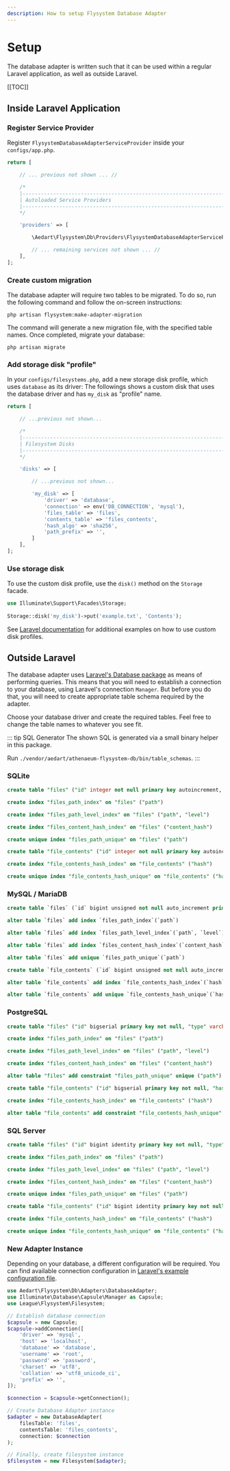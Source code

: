 ```yaml
---
description: How to setup Flysystem Database Adapter
---
```


# Setup

The database adapter is written such that it can be used within a regular Laravel application, as well as outside Laravel.

[[TOC]]

## Inside Laravel Application

### Register Service Provider

Register `FlysystemDatabaseAdapterServiceProvider` inside your `configs/app.php`.

```php
return [

    // ... previous not shown ... //

    /*
    |--------------------------------------------------------------------------
    | Autoloaded Service Providers
    |--------------------------------------------------------------------------
    */

    'providers' => [

        \Aedart\Flysystem\Db\Providers\FlysystemDatabaseAdapterServiceProvider::class

        // ... remaining services not shown ... //
    ],
];
```

### Create custom migration

The database adapter will require two tables to be migrated. To do so, run the following command and follow the on-screen instructions:

```console
php artisan flysystem:make-adapter-migration
```

The command will generate a new migration file, with the specified table names. Once completed, migrate your database:

```console
php artisan migrate
```

### Add storage disk "profile"

In your `configs/filesystems.php`, add a new storage disk profile, which uses `database` as its driver:
The followings shows a custom disk that uses the database driver and has `my_disk` as "profile" name. 

```php
return [

    // ...previous not shown...

    /*
    |--------------------------------------------------------------------------
    | Filesystem Disks
    |--------------------------------------------------------------------------
    */

    'disks' => [

        // ...previous not shown...

        'my_disk' => [
            'driver' => 'database',
            'connection' => env('DB_CONNECTION', 'mysql'),
            'files_table' => 'files',
            'contents_table' => 'files_contents',
            'hash_algo' => 'sha256',
            'path_prefix' => '',
        ]
    ],
];
```

### Use storage disk

To use the custom disk profile, use the `disk()` method on the `Storage` facade.

```php
use Illuminate\Support\Facades\Storage;
 
Storage::disk('my_disk')->put('example.txt', 'Contents');
```

See [Laravel documentation](https://laravel.com/docs/9.x/filesystem) for additional examples on how to use custom disk profiles.

## Outside Laravel

The database adapter uses [Laravel's Database package](https://packagist.org/packages/illuminate/database) as means of performing queries.
This means that you will need to establish a connection to your database, using Laravel's connection `Manager`.
But before you do that, you will need to create appropriate table schema required by the adapter.


Choose your database driver and create the required tables. Feel free to change the table names to whatever you see fit. 

::: tip SQL Generator
The shown SQL is generated via a small binary helper in this package.

Run `./vendor/aedart/athenaeum-flysystem-db/bin/table_schemas`.
:::

### SQLite

```sql
create table "files" ("id" integer not null primary key autoincrement, "type" varchar check ("type" in ('dir', 'file')) not null, "path" varchar not null, "level" integer not null default '0', "file_size" integer not null default '0', "mime_type" varchar, "visibility" varchar check ("visibility" in ('public', 'private')) not null default 'private', "content_hash" varchar, "last_modified" integer not null default '0', "extra_metadata" text)

create index "files_path_index" on "files" ("path")

create index "files_path_level_index" on "files" ("path", "level")

create index "files_content_hash_index" on "files" ("content_hash")

create unique index "files_path_unique" on "files" ("path")

create table "file_contents" ("id" integer not null primary key autoincrement, "hash" varchar not null, "reference_count" integer not null default '0', "contents" blob not null)

create index "file_contents_hash_index" on "file_contents" ("hash")

create unique index "file_contents_hash_unique" on "file_contents" ("hash")
```

### MySQL / MariaDB

```sql
create table `files` (`id` bigint unsigned not null auto_increment primary key, `type` enum('dir', 'file') not null comment 'Whether this is a file or directory', `path` varchar(255) not null comment 'Unique path of file or directory', `level` smallint unsigned not null default '0' comment 'Depth level', `file_size` bigint not null default '0' comment 'Filesize in bytes', `mime_type` varchar(127) null comment 'File media type / mimetype', `visibility` enum('public', 'private') not null default 'private' comment 'File or directory visibility', `content_hash` varchar(128) null comment 'Hash of file content', `last_modified` bigint not null default '0' comment 'Unix timestamp of when file or directory was last modified', `extra_metadata` json null comment 'Evt. custom extra meta data about file or directory') default character set utf8mb4 collate 'utf8mb4_unicode_ci'

alter table `files` add index `files_path_index`(`path`)

alter table `files` add index `files_path_level_index`(`path`, `level`)

alter table `files` add index `files_content_hash_index`(`content_hash`)

alter table `files` add unique `files_path_unique`(`path`)

create table `file_contents` (`id` bigint unsigned not null auto_increment primary key, `hash` varchar(128) not null comment 'Hash of file content', `reference_count` int not null default '0' comment 'Amount of files that references this content', `contents` blob not null comment 'File contents') default character set utf8mb4 collate 'utf8mb4_unicode_ci'

alter table `file_contents` add index `file_contents_hash_index`(`hash`)

alter table `file_contents` add unique `file_contents_hash_unique`(`hash`)
```

### PostgreSQL

```sql
create table "files" ("id" bigserial primary key not null, "type" varchar(255) check ("type" in ('dir', 'file')) not null, "path" varchar(255) not null, "level" smallint not null default '0', "file_size" bigint not null default '0', "mime_type" varchar(127) null, "visibility" varchar(255) check ("visibility" in ('public', 'private')) not null default 'private', "content_hash" varchar(128) null, "last_modified" bigint not null default '0', "extra_metadata" json null)

create index "files_path_index" on "files" ("path")

create index "files_path_level_index" on "files" ("path", "level")

create index "files_content_hash_index" on "files" ("content_hash")

alter table "files" add constraint "files_path_unique" unique ("path")

create table "file_contents" ("id" bigserial primary key not null, "hash" varchar(128) not null, "reference_count" integer not null default '0', "contents" bytea not null)

create index "file_contents_hash_index" on "file_contents" ("hash")

alter table "file_contents" add constraint "file_contents_hash_unique" unique ("hash")
```

### SQL Server

```sql
create table "files" ("id" bigint identity primary key not null, "type" nvarchar(255) check ("type" in (N'dir', N'file')) not null, "path" nvarchar(255) not null, "level" smallint not null default '0', "file_size" bigint not null default '0', "mime_type" nvarchar(127) null, "visibility" nvarchar(255) check ("visibility" in (N'public', N'private')) not null default 'private', "content_hash" nvarchar(128) null, "last_modified" bigint not null default '0', "extra_metadata" nvarchar(max) null)

create index "files_path_index" on "files" ("path")

create index "files_path_level_index" on "files" ("path", "level")

create index "files_content_hash_index" on "files" ("content_hash")

create unique index "files_path_unique" on "files" ("path")

create table "file_contents" ("id" bigint identity primary key not null, "hash" nvarchar(128) not null, "reference_count" int not null default '0', "contents" varbinary(max) not null)

create index "file_contents_hash_index" on "file_contents" ("hash")

create unique index "file_contents_hash_unique" on "file_contents" ("hash")
```

### New Adapter Instance

Depending on your database, a different configuration will be required. You can find available connection configuration in [Laravel's example configuration file](https://github.com/laravel/laravel/blob/9.x/config/database.php).   

```php
use Aedart\Flysystem\Db\Adapters\DatabaseAdapter;
use Illuminate\Database\Capsule\Manager as Capsule;
use League\Flysystem\Filesystem;

// Establish database connection
$capsule = new Capsule;
$capsule->addConnection([
    'driver' => 'mysql',
    'host' => 'localhost',
    'database' => 'database',
    'username' => 'root',
    'password' => 'password',
    'charset' => 'utf8',
    'collation' => 'utf8_unicode_ci',
    'prefix' => '',
]);

$connection = $capsule->getConnection();

// Create Database Adapter instance
$adapter = new DatabaseAdapter(
    filesTable: 'files',
    contentsTable: 'files_contents',
    connection: $connection
);

// Finally, create filesystem instance
$filesystem = new Filesystem($adapter);
```